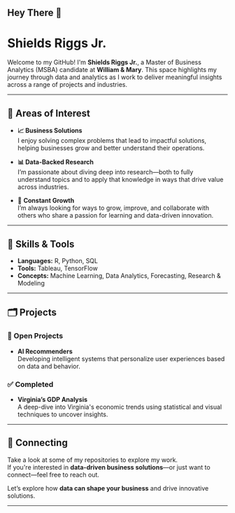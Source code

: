 ## Hey There 👋

# Shields Riggs Jr.

Welcome to my GitHub! I'm **Shields Riggs Jr.**, a Master of Business Analytics (MSBA) candidate at **William & Mary**. This space highlights my journey through data and analytics as I work to deliver meaningful insights across a range of projects and industries.

---

## 📌 Areas of Interest

- **📈 Business Solutions**  
  I enjoy solving complex problems that lead to impactful solutions, helping businesses grow and better understand their operations.

- **📊 Data-Backed Research**  
  I’m passionate about diving deep into research—both to fully understand topics and to apply that knowledge in ways that drive value across industries.

- 🌱 **Constant Growth**  
  I’m always looking for ways to grow, improve, and collaborate with others who share a passion for learning and data-driven innovation.
  
---

## 🧠 Skills & Tools

- **Languages:** R, Python, SQL  
- **Tools:** Tableau, TensorFlow  
- **Concepts:** Machine Learning, Data Analytics, Forecasting, Research & Modeling

---

## 🗂 Projects

### 🚧 Open Projects
- **AI Recommenders**  
  Developing intelligent systems that personalize user experiences based on data and behavior.

### ✅ Completed
- **Virginia’s GDP Analysis**  
  A deep-dive into Virginia's economic trends using statistical and visual techniques to uncover insights.

---

## 🤝 Connecting

Take a look at some of my repositories to explore my work.  
If you're interested in **data-driven business solutions**—or just want to connect—feel free to reach out.

Let’s explore how **data can shape your business** and drive innovative solutions.

---

